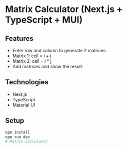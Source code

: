 # Matrix Calculator (Next.js + TypeScript + MUI)

## Features
- Enter row and column to generate 2 matrices.
- Matrix 1: cell = i + j
- Matrix 2: cell = i * j
- Add matrices and show the result.

## Technologies
- Next.js
- TypeScript
- Material UI

## Setup
```bash
npm install
npm run dev
#   M a t r i x - C a l c u l a t o r  
 